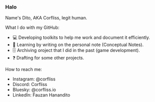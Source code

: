 ### Halo
Name's Dito, AKA Corfliss, legit human.

What I do with my GitHub:
* 💻 Developing toolkits to help me work and document it efficiently.
* 📘 Learning by writing on the personal note (Conceptual Notes).
* 🗄️ Archiving oroject that I did in the past (game development).
* ❓ Drafting for some other projects.

How to reach me:
* Instagram: @corfliss
* Discord: Corfliss
* Bluesky: @corfliss.io
* LinkedIn: Fauzan Hanandito

<!---
Corfliss/Corfliss is a ✨ special ✨ repository because its `README.md` (this file) appears on your GitHub profile.
You can click the Preview link to take a look at your changes.
--->
